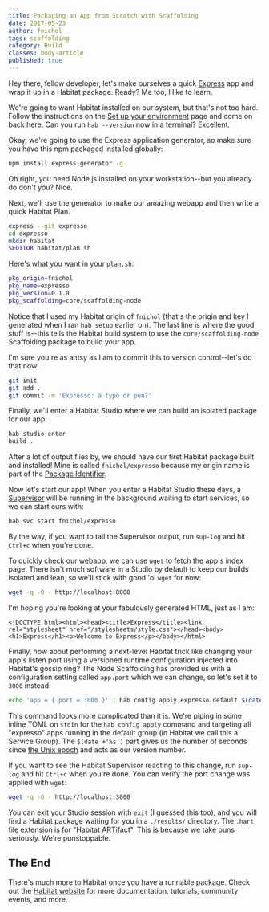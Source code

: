 ```yaml
---
title: Packaging an App from Scratch with Scaffolding
date: 2017-05-23
author: fnichol
tags: scaffolding
category: Build
classes: body-article
published: true
---
```


Hey there, fellow developer, let's make ourselves a quick [Express](https://expressjs.com/) app and wrap it up in a Habitat package. Ready? Me too, I like to learn.

We're going to want Habitat installed on our system, but that's not too hard. Follow the instructions on the [Set up your environment](https://www.habitat.sh/tutorials/getting-started/mac/setup-environment/) page and come on back here. Can you run `hab --version` now in a terminal? Excellent.

Okay, we're going to use the Express application generator, so make sure you have this npm packaged installed globally:

~~~sh
npm install express-generator -g
~~~

Oh right, you need Node.js installed on your workstation--but you already do don't you? Nice.

Next, we'll use the generator to make our amazing webapp and then write a quick Habitat Plan.

~~~sh
express --git expresso
cd expresso
mkdir habitat
$EDITOR habitat/plan.sh
~~~

Here's what you want in your `plan.sh`:

~~~sh
pkg_origin=fnichol
pkg_name=expresso
pkg_version=0.1.0
pkg_scaffolding=core/scaffolding-node
~~~

Notice that I used my Habitat origin of `fnichol` (that's the origin and key I generated when I ran `hab setup` earlier on). The last line is where the good stuff is--this tells the Habitat build system to use the `core/scaffolding-node` Scaffolding package to build your app.

I'm sure you're as antsy as I am to commit this to version control--let's do that now:

~~~sh
git init
git add .
git commit -m 'Expresso: a typo or pun?'
~~~

Finally, we'll enter a Habitat Studio where we can build an isolated package for our app:

~~~sh
hab studio enter
build .
~~~

After a lot of output flies by, we should have our first Habitat package built and installed! Mine is called `fnichol/expresso` because my origin name is part of the [Package Identifier](https://www.habitat.sh/docs/concepts-packages/).

Now let's start our app! When you enter a Habitat Studio these days, a [Supervisor](https://www.habitat.sh/docs/concepts-supervisor/) will be running in the background waiting to start services, so we can start ours with:

~~~sh
hab svc start fnichol/expresso
~~~

By the way, if you want to tail the Supervisor output, run `sup-log` and hit `Ctrl+c` when you're done.

To quickly check our webapp, we can use `wget` to fetch the app's index page. There isn't much software in a Studio by default to keep our builds isolated and lean, so we'll stick with good 'ol `wget` for now:

~~~sh
wget -q -O - http://localhost:8000
~~~

I'm hoping you're looking at your fabulously generated HTML, just as I am:

~~~
<!DOCTYPE html><html><head><title>Express</title><link rel="stylesheet" href="/stylesheets/style.css"></head><body><h1>Express</h1><p>Welcome to Express</p></body></html>
~~~

Finally, how about performing a next-level Habitat trick like changing your app's listen port using a versioned runtime configuration injected into Habitat's gossip ring? The Node Scaffolding has provided us with a configuration setting called `app.port` which we can change, so let's set it to `3000` instead:

~~~sh
echo 'app = { port = 3000 }' | hab config apply expresso.default $(date +'%s')
~~~

This command looks more complicated than it is. We're piping in some inline TOML on `stdin` for the `hab config apply` command and targeting all "expresso" apps running in the default group (in Habitat we call this a Service Group). The `$(date +'%s')` part gives us the number of seconds since [the Unix epoch](https://www.epochconverter.com/clock) and acts as our version number.

If you want to see the Habitat Supervisor reacting to this change, run `sup-log` and hit `Ctrl+c` when you're done. You can verify the port change was applied with `wget`:

~~~sh
wget -q -O - http://localhost:3000
~~~

You can exit your Studio session with `exit` (I guessed this too), and you will find a Habitat package waiting for you in a `./results/` directory. The `.hart` file extension is for "Habitat ARTifact". This is because we take puns seriously. We're punstoppable.


## The End

There's much more to Habitat once you have a runnable package. Check out the [Habitat website](https://www.habitat.sh/) for more documentation, tutorials, community events, and more.

